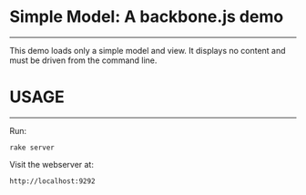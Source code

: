 # Simple Model: A backbone.js demo

---

This demo loads only a simple model and view. It displays no content and must be driven from the command line.

# USAGE

---

Run:

    rake server

Visit the webserver at:

    http://localhost:9292

